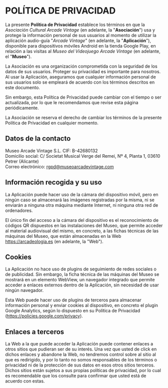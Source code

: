 # POLÍTICA DE PRIVACIDAD

La presente **Política de Privacidad** establece los términos en que la _Asociación Cultural Arcade Vintage_ (en adelante, la "**Asociación**") usa y protege la información personal de sus usuarios al momento de utilizar la aplicación audio-guía "_Arcade Vintage_" (en adelante, la "**Aplicación**"), disponible para dispositivos móviles Android en la tienda Google Play, en relación a las visitas al _Museo del Videojuego Arcade Vintage_ (en adelante, el "**Museo**").

La Asociación es una organización comprometida con la seguridad de los datos de sus usuarios. Proteger su privacidad es importante para nosotros. Al usar la Aplicación, aseguramos que cualquier información personal de sus usuarios solo se empleará de acuerdo con los términos descritos en este documento.

Sin embargo, esta Política de Privacidad puede cambiar con el tiempo o ser actualizada, por lo que le recomendamos que revise esta página periódicamente.

La Asociación se reserva el derecho de cambiar los términos de la presente Política de Privacidad en cualquier momento.

## Datos de la contacto

Museo Arcade Vintage S.L. CIF: B-42680132  
Domicilio social: C/ Societat Musical Verge del Remei, Nº 4, Planta 1, 03610 Petrer (Alicante)  
Correo electrónico: rgpd@museoarcadevintage.com

## Información recogida y su uso

La Aplicación puede hacer uso de la cámara del dispositivo móvil, pero en ningún caso se almacenará las imágenes registradas por la misma, ni se enviarán a ninguna otra máquina mediante Internet, ni ninguna otra red de ordenadores.

El único fin del acceso a la cámara del dispositivo es el reconocimiento de códigos QR dispuestos en las instalaciones del Museo, que permite acceder al material audiovisual del mismo, en concreto, a las fichas técnicas de las máquinas del Museo, que están almacenadas en la Web https://arcadeologia.es (en adelante, la "Web").

## Cookies

La Aplicación no hace uso de plugins de seguimiento de redes sociales o de publicidad.
Sin embargo, la ficha técnica de las máquinas del Museo se mostrará en un elemento WebView, un navegador integrado que permite acceder a enlaces externos dentro de la Aplicación, sin necesidad de usar ningún navegador.

Esta Web puede hacer uso de plugins de terceros para almacenar información personal y enviar cookies al dispositivo, en concreto el plugin Google Analytics, según lo dispuesto en su Política de Privacidad (https://policies.google.com/privacy).

## Enlaces a terceros

La Web a la que puede acceder la Aplicación puede contener enlaces a otros sitios que pudieran ser de su interés. Una vez que usted de click en dichos enlaces y abandone la Web, no tendremos control sobre al sitio al que es redirigido, y por lo tanto no somos responsables de los términos o privacidad ni de la protección de sus datos en esos otros sitios terceros.
Dichos sitios están sujetos a sus propias políticas de privacidad, por lo cual es recomendable que los consulte para confirmar que usted está de acuerdo con estas.
